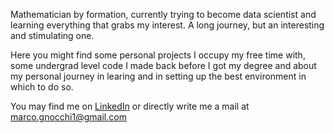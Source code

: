 <!---
- 👋 Hi, I’m @Mgnocchi
- 👀 I’m interested in ...
- 🌱 I’m currently learning ...
- 💞️ I’m looking to collaborate on ...
- 📫 How to reach me ...


Mgnocchi/Mgnocchi is a ✨ special ✨ repository because its `README.md` (this file) appears on your GitHub profile.
You can click the Preview link to take a look at your changes.
--->

Mathematician by formation, currently trying to become data scientist and learning everything that grabs my interest. 
A long journey, but an interesting and stimulating one.

Here you might find some personal projects I occupy my free time with, some undergrad level code I made back before I got my degree and about my personal journey in learing and in setting up the best environment in which to do so.

You may find me on [LinkedIn](https://www.linkedin.com/in/marco-gnocchi-08aaa7231/) or directly write me a mail at marco.gnocchi1@gmail.com

